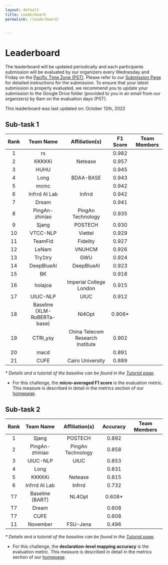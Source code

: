 ```yaml
---
layout: default
title: Leaderboard
permalink: /leaderboard/


---
```


# Leaderboard

The leaderboard will be updated periodically and each participants submission will be evaluated by our organizers every Wednesday and Friday on the [Pacific Time Zone (PST)](https://time.is/PT). Please refer to <!-- the template in the starter kit and --> our [Submission Page](https://nl4opt.github.io/submissions/) for detailed instructions for the submission. To ensure that your latest submission is properly evaluated, we recommend you to update your submission to the Google Drive folder (provided to you in an email from our organizers) by 8am on the evaluation days (PST). 

This leaderboard was last updated on: October 12th, 2022

## Sub-task 1

| Rank | Team Name                   | Affiliation(s)                   | F1 Score | Team Members |
|:----:|:---------------------------:|:--------------------------------:|:--------:|:------------:|
| 1    | rs                          |                                  | 0.982    |              |
| 2    | KKKKKi                      | Netease                          | 0.957    |              |
| 3    | HUHU                        |                                  | 0.945    |              |
| 4    | Long                        | BDAA-BASE                        | 0.943    |              |
| 5    | mcmc                        |                                  | 0.942    |              |
| 6    | Infrrd AI Lab               | Infrrd                           | 0.942    |              |
| 7    | Dream                       |                                  | 0.941    |              |
| 8    | PingAn-zhiniao              | PingAn Technology                | 0.935    |              |
| 9    | Sjang                       | POSTECH                          | 0.930    |              |
| 10   | VTCC-NLP                    | Viettel                          | 0.929    |              |
| 11   | TeamFid                     | Fidelity                         | 0.927    |              |
| 12   | LeNam                       | VNUHCM                           | 0.926    |              |
| 13   | Try1try                     | GWU                              | 0.924    |              |
| 14   | DeepBlueAI                  | DeepBlueAI                       | 0.923    |              |
| 15   | BK                          |                                  | 0.918    |              |
| 16   | holajoa                     | Imperial College London          | 0.915    |              |
| 17   | UIUC-NLP                    | UIUC                             | 0.912    |              |
| 18   | Baseline (XLM-RoBERTa-base) | Nl4Opt                           | 0.906*   |              |
| 19   | CTRI_ysy                    | China Telecom Research Institute | 0.902    |              |
| 20   | macd                        |                                  | 0.891    |              |
| 21   | CUFE                        | Cairo University                 | 0.889    |              |

*\* Details and a tutorial of the baseline can be found in the [Tutorial page](https://nl4opt.github.io/tutorial/).*

* For this challenge, the **micro-averaged F1 score** is the evaluation metric. This measure is described in detail in the metrics section of our [homepage](https://nl4opt.github.io/). 

## Sub-task 2

| Rank | Team Name       | Affiliation(s)    | Accuracy | Team Members |
|:----:|:---------------:|:-----------------:|:--------:|:------------:|
| 1    | Sjang           | POSTECH           | 0.892    |              |
| 2    | PingAn-zhiniao  | PingAn Technology | 0.858    |              |
| 3    | UIUC-NLP        | UIUC              | 0.853    |              |
| 4    | Long            |                   | 0.831    |              |
| 5    | KKKKKi          | Netease           | 0.815    |              |
| 6    | Infrrd AI Lab   | Infrrd            | 0.732    |              |
| T7   | Baseline (BART) | NL4Opt            | 0.608*   |              |
| T7   | Dream           |                   | 0.608    |              |
| T7   | CUFE            |                   | 0.608    |              |
| 11   | November        | FSU-Jena          | 0.496    |              |

*\* Details and a tutorial of the baseline can be found in the [Tutorial page](https://nl4opt.github.io/tutorial/).*

* For this challenge, the **declaration-level mapping accuracy** is the evaluation metric. This measure is described in detail in the metrics section of our [homepage](https://nl4opt.github.io/).
